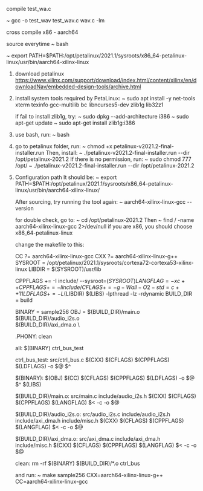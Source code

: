 compile test_wa.c

~ gcc -o test_wav test_wav.c wav.c -lm





cross compile  x86 - aarch64

source everytime
~ bash

~ export PATH=$PATH:/opt/petalinux/2021.1/sysroots/x86_64-petalinux-linux/usr/bin/aarch64-xilinx-linux

1. download petalinux
   https://www.xilinx.com/support/download/index.html/content/xilinx/en/downloadNav/embedded-design-tools/archive.html
2. install system tools required by PetaLinux:
   ~ sudo apt install -y net-tools xterm texinfo gcc-multilib bc libncurses5-dev zlib1g lib32z1

   if fail to install zlib1g, try:
   ~ sudo dpkg --add-architecture i386
   ~ sudo apt-get update
   ~ sudo apt-get install zlib1g:i386

3. use bash, run:
   ~ bash
4. go to petalinux folder, run:
   ~ chmod +x petalinux-v2021.2-final-installer.run
   Then, install:
   ~ ./petalinux-v2021.2-final-installer.run --dir /opt/petalinux-2021.2
   If there is no permission, run:
   ~ sudo chmod 777 /opt/
   ~ ./petalinux-v2021.2-final-installer.run --dir /opt/petalinux-2021.2
5. Configuration path
   It should be:
   ~ export PATH=$PATH:/opt/petalinux/2021.1/sysroots/x86_64-petalinux-linux/usr/bin/aarch64-xilinx-linux/

   After sourcing, try running the tool again:
   ~ aarch64-xilinx-linux-gcc --version



   for double check, go to:
   ~ cd /opt/petalinux-2021.2
   Then
   ~ find / -name aarch64-xilinx-linux-gcc 2>/dev/null
   if you are x86, you should choose x86_64-petalinux-linux



   change the makefile to this:

      CC       ?= aarch64-xilinx-linux-gcc
      CXX      ?= aarch64-xilinx-linux-g++
      SYSROOT  = /opt/petalinux/2021.1/sysroots/cortexa72-cortexa53-xilinx-linux
      LIBDIR   = $(SYSROOT)/usr/lib
      
      CPPFLAGS += -I include/ --sysroot=$(SYSROOT)
      LANGFLAG = -x c++
      CPPFLAGS += -I include/
      CFLAGS   += -g -Wall -O2 -std=c++11
      LDFLAGS  += -L$(LIBDIR) $(LIBS) -lpthread -lz -rdynamic
      BUILD_DIR = build
      
      BINARY = sample256
      OBJ = $(BUILD_DIR)/main.o \
            $(BUILD_DIR)/audio_i2s.o \
            $(BUILD_DIR)/axi_dma.o \
      
      .PHONY: clean
      
      all: $(BINARY) ctrl_bus_test
      
      ctrl_bus_test: src/ctrl_bus.c
      	$(CXX) $(CFLAGS) $(CPPFLAGS) $(LDFLAGS) -o $@ $^
      
      $(BINARY): $(OBJ)
      	$(CC) $(CFLAGS) $(CPPFLAGS) $(LDFLAGS) -o $@ $^ $(LIBS)
      
      $(BUILD_DIR)/main.o: src/main.c include/audio_i2s.h
      	$(CXX) $(CFLAGS) $(CPPFLAGS) $(LANGFLAG) $< -c -o $@
      
      $(BUILD_DIR)/audio_i2s.o: src/audio_i2s.c include/audio_i2s.h include/axi_dma.h include/misc.h
      	$(CXX) $(CFLAGS) $(CPPFLAGS) $(LANGFLAG) $< -c -o $@
      
      $(BUILD_DIR)/axi_dma.o: src/axi_dma.c include/axi_dma.h include/misc.h
      	$(CXX) $(CFLAGS) $(CPPFLAGS) $(LANGFLAG) $< -c -o $@
      
      clean:
      	rm -rf $(BINARY) $(BUILD_DIR)/*.o ctrl_bus

   and run:
   ~ make sample256 CXX=aarch64-xilinx-linux-g++ CC=aarch64-xilinx-linux-gcc
